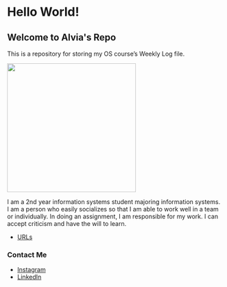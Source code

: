 ---
---
# Hello World!
## Welcome to Alvia's Repo
This is a repository for storing my OS course’s Weekly Log file.

<img src= "https://miro.medium.com/max/3150/2*Zfb6Tm0ta4zoPuy7LBrfRw.jpeg" width="300">


I am a 2nd year information systems student majoring information systems. I am a person who easily socializes so that I am able to work well in a team or individually. In doing an assignment, I am responsible for my work. I can accept criticism and have the will to learn.

* [URLs](URLs/)

### Contact Me

* [Instagram](https://instagram.com/alviadibby) 
* [LinkedIn](https://www.linkedin.com/in/alvia-dibby/)
